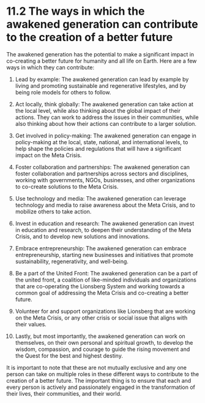 # 11.2 The ways in which the awakened generation can contribute to the creation of a better future

The awakened generation has the potential to make a significant impact in co-creating a better future for humanity and all life on Earth. Here are a few ways in which they can contribute:

1.  Lead by example: The awakened generation can lead by example by living and promoting sustainable and regenerative lifestyles, and by being role models for others to follow.
    
2.  Act locally, think globally: The awakened generation can take action at the local level, while also thinking about the global impact of their actions. They can work to address the issues in their communities, while also thinking about how their actions can contribute to a larger solution.
    
3.  Get involved in policy-making: The awakened generation can engage in policy-making at the local, state, national, and international levels, to help shape the policies and regulations that will have a significant impact on the Meta Crisis.
    
4.  Foster collaboration and partnerships: The awakened generation can foster collaboration and partnerships across sectors and disciplines, working with governments, NGOs, businesses, and other organizations to co-create solutions to the Meta Crisis.
    
5.  Use technology and media: The awakened generation can leverage technology and media to raise awareness about the Meta Crisis, and to mobilize others to take action.
    
6.  Invest in education and research: The awakened generation can invest in education and research, to deepen their understanding of the Meta Crisis, and to develop new solutions and innovations.
    
7.  Embrace entrepreneurship: The awakened generation can embrace entrepreneurship, starting new businesses and initiatives that promote sustainability, regenerativity, and well-being.
    
8.  Be a part of the United Front: The awakened generation can be a part of the united front, a coalition of like-minded individuals and organizations that are co-operating the Lionsberg System and working towards a common goal of addressing the Meta Crisis and co-creating a better future.
    
9.  Volunteer for and support organizations like Lionsberg that are working on the Meta Crisis, or any other crisis or social issue that aligns with their values.
    
10.  Lastly, but most importantly, the awakened generation can work on themselves, on their own personal and spiritual growth, to develop the wisdom, compassion, and courage to guide the rising movement and the Quest for the best and highest destiny.

It is important to note that these are not mutually exclusive and any one person can take on multiple roles in these different ways to contribute to the creation of a better future. The important thing is to ensure that each and every person is actively and passionately engaged in the transformation of their lives, their communities, and their world. 